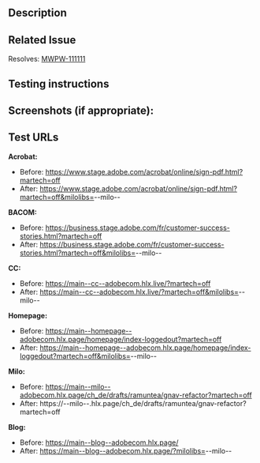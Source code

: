 ## Description


## Related Issue
Resolves: [MWPW-111111](https://jira.corp.adobe.com/browse/MWPW-111111)

## Testing instructions


## Screenshots (if appropriate):


## Test URLs
**Acrobat:**
- Before: https://www.stage.adobe.com/acrobat/online/sign-pdf.html?martech=off
- After: https://www.stage.adobe.com/acrobat/online/sign-pdf.html?martech=off&milolibs=<branch>--milo--<owner>

**BACOM:**
- Before: https://business.stage.adobe.com/fr/customer-success-stories.html?martech=off
- After: https://business.stage.adobe.com/fr/customer-success-stories.html?martech=off&milolibs=<branch>--milo--<owner>

**CC:**
- Before: https://main--cc--adobecom.hlx.live/?martech=off
- After: https://main--cc--adobecom.hlx.live/?martech=off&milolibs=<branch>--milo--<owner>

**Homepage:**
- Before: https://main--homepage--adobecom.hlx.page/homepage/index-loggedout?martech=off
- After: https://main--homepage--adobecom.hlx.page/homepage/index-loggedout?martech=off&milolibs=<branch>--milo--<owner>

**Milo:**
- Before: https://main--milo--adobecom.hlx.page/ch_de/drafts/ramuntea/gnav-refactor?martech=off
- After: https://<branch>--milo--<owner>.hlx.page/ch_de/drafts/ramuntea/gnav-refactor?martech=off

**Blog:**
- Before: https://main--blog--adobecom.hlx.page/
- After: https://main--blog--adobecom.hlx.page/?milolibs=<branch>--milo--<owner>

